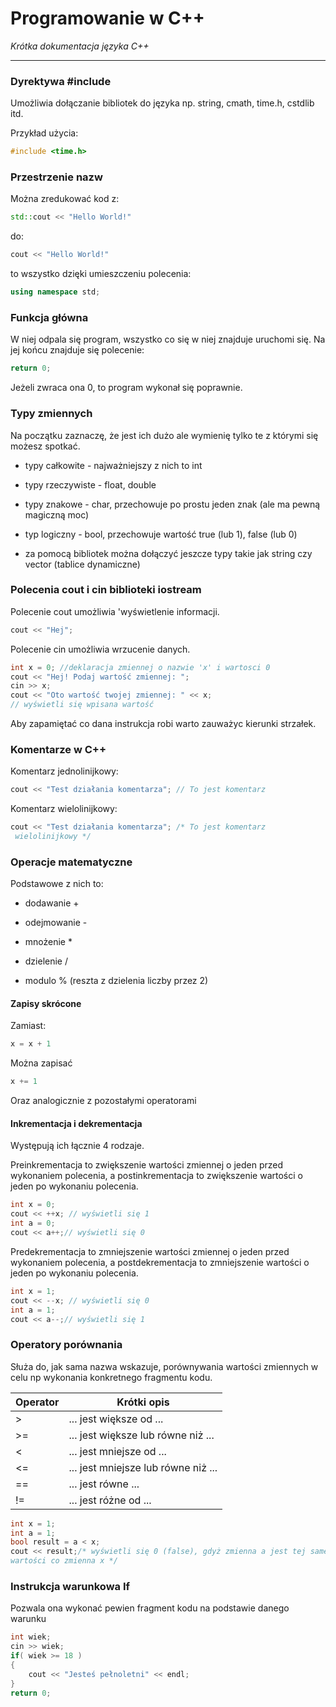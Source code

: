 # Programowanie w C++

*Krótka dokumentacja języka C++*

---

### Dyrektywa #include

Umożliwia dołączanie bibliotek do języka np. string, cmath, time.h, cstdlib itd.

Przykład użycia: 

```cpp
#include <time.h>
```

### Przestrzenie nazw

Można zredukować kod z:

```cpp
std::cout << "Hello World!"
```

do:

```cpp
cout << "Hello World!"
```

to wszystko dzięki umieszczeniu polecenia:

```cpp
using namespace std;
```

### Funkcja główna

W niej odpala się program, wszystko co się w niej znajduje uruchomi się. Na jej końcu znajduje się polecenie:

```cpp
return 0;
```

Jeżeli zwraca ona 0, to program wykonał się poprawnie.

### Typy zmiennych

Na początku zaznaczę, że jest ich dużo ale wymienię tylko te z którymi się możesz spotkać.

- typy całkowite - najważniejszy z nich to int

- typy rzeczywiste - float, double

- typy znakowe - char, przechowuje po prostu jeden znak (ale ma pewną magiczną moc)

- typ logiczny - bool, przechowuje wartość true (lub 1), false (lub 0)

- za pomocą bibliotek można dołączyć jeszcze typy takie jak string czy vector (tablice dynamiczne)

### Polecenia cout i cin biblioteki iostream

Polecenie cout umożliwia 'wyświetlenie informacji.

```cpp
cout << "Hej";
```

Polecenie cin umożliwia wrzucenie danych.

```cpp
int x = 0; //deklaracja zmiennej o nazwie 'x' i wartosci 0
cout << "Hej! Podaj wartość zmiennej: ";
cin >> x;
cout << "Oto wartość twojej zmiennej: " << x; 
// wyświetli się wpisana wartość
```

Aby zapamiętać co dana instrukcja robi warto zauważyc kierunki strzałek.

### Komentarze w C++

Komentarz jednolinijkowy:

```cpp
cout << "Test działania komentarza"; // To jest komentarz
```

Komentarz wielolinijkowy:

```cpp
cout << "Test działania komentarza"; /* To jest komentarz
 wielolinijkowy */
```

### Operacje matematyczne

Podstawowe z nich to:

- dodawanie +

- odejmowanie -

- mnożenie *

- dzielenie /

- modulo % (reszta z dzielenia liczby przez 2)

#### Zapisy skrócone

Zamiast:

```cpp
x = x + 1
```

Można zapisać

```cpp
x += 1
```

Oraz analogicznie z pozostałymi operatorami

#### Inkrementacja i dekrementacja

Występują ich łącznie 4 rodzaje.

Preinkrementacja to zwiększenie wartości zmiennej o jeden przed wykonaniem polecenia, a postinkrementacja to zwiększenie wartości o jeden po wykonaniu polecenia. 

```cpp
int x = 0;
cout << ++x; // wyświetli się 1
int a = 0;
cout << a++;// wyświetli się 0
```

Predekrementacja to zmniejszenie wartości zmiennej o jeden przed wykonaniem polecenia, a postdekrementacja to zmniejszenie wartości o jeden po wykonaniu polecenia.

```cpp
int x = 1;
cout << --x; // wyświetli się 0
int a = 1;
cout << a--;// wyświetli się 1
```

### Operatory porównania

Służa do, jak sama nazwa wskazuje, porównywania wartości zmiennych w celu np wykonania konkretnego fragmentu kodu. 

| Operator | Krótki opis                         |
| -------- | ----------------------------------- |
| >        | ... jest większe od ...             |
| >=       | ... jest większe lub równe niż ...  |
| <        | ... jest mniejsze od ...            |
| <=       | ... jest mniejsze lub równe niż ... |
| ==       | ... jest równe ...                  |
| !=       | ... jest różne od ...               |

```cpp
int x = 1;
int a = 1;
bool result = a < x; 
cout << result;/* wyświetli się 0 (false), gdyż zmienna a jest tej samej 
wartości co zmienna x */
```

### Instrukcja warunkowa If

Pozwala ona wykonać pewien fragment kodu na podstawie danego warunku

```cpp
int wiek;
cin >> wiek;
if( wiek >= 18 )
{
    cout << "Jesteś pełnoletni" << endl;
}
return 0;
```
